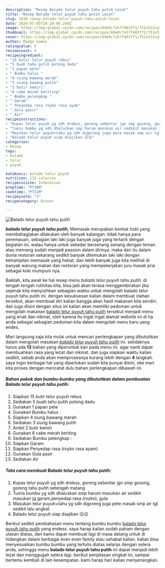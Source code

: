 ```yaml
---
description: "Resep Balado telur puyuh tahu putih Lezat"
title: "Resep Balado telur puyuh tahu putih Lezat"
slug: 1830-resep-balado-telur-puyuh-tahu-putih-lezat
date: 2020-07-05T10:20:06.249Z
image: https://img-global.cpcdn.com/recipes/69e0c7a57f483ff1/751x532cq70/balado-telur-puyuh-tahu-putih-foto-resep-utama.jpg
thumbnail: https://img-global.cpcdn.com/recipes/69e0c7a57f483ff1/751x532cq70/balado-telur-puyuh-tahu-putih-foto-resep-utama.jpg
cover: https://img-global.cpcdn.com/recipes/69e0c7a57f483ff1/751x532cq70/balado-telur-puyuh-tahu-putih-foto-resep-utama.jpg
author: Madge Gomez
ratingvalue: 5
reviewcount: 4
recipeingredient:
- "15 butir telur puyuh rebus"
- "5 buah tahu putih potong dadu"
- "1 papan pete"
- " Bumbu halus "
- "4 siung bawang merah"
- "3 siung bawang putih"
- "2 butir kemiri"
- "6 cabe merah keriting"
- " Bumbu pelengkap "
- " Garam"
- " Penyedap rasa royko rasa ayam"
- " Gula pasir"
- " Air"
recipeinstructions:
- "Kupas telur puyuh yg sdh drebus, goreng sebentar jgn smp gosong, goreng tahu putih setengah matang"
- "Tumis bumbu yg sdh dhaluskan smp harum masukan air sedikit masukan jg garam,penyedap rasa (royko), gula"
- "Masukan telur puyuh+tahu yg sdh digoreng juga pete masak smp air tgl sedikit lalu angkat."
- "Balado telur puyuh siap dsajikan 😉😉"
categories:
- Resep
tags:
- balado
- telur
- puyuh

katakunci: balado telur puyuh 
nutrition: 215 calories
recipecuisine: Indonesian
preptime: "PT30M"
cooktime: "PT31M"
recipeyield: "3"
recipecategory: Dinner

---
```



![Balado telur puyuh tahu putih](https://img-global.cpcdn.com/recipes/69e0c7a57f483ff1/751x532cq70/balado-telur-puyuh-tahu-putih-foto-resep-utama.jpg)

<b><i>balado telur puyuh tahu putih</i></b>, Memasak merupakan bentuk hobi yang membahagiakan dilakukan oleh banyak kalangan. tidak hanya para perempuan, sebagian laki laki juga banyak juga yang tertarik dengan kegiatan ini. walau hanya untuk sekedar bersenang senang dengan teman atau memang sudah menjadi passion dalam dirinya. maka dari itu dalam dunia restoran sekarang sedikit banyak ditemukan laki laki dengan ketrampilan memasak yang hebat, dan lebih banyak juga kita melihat di banyak warung makan dan restoran yang mempekerjakan juru masak pria sebagai koki mumpuni nya.

Baiklah, kita awali ke hal resep menu <i>balado telur puyuh tahu putih</i>. di tengah tengah rutinitas kita, bisa jadi akan terasa menggembirakan jika sejenak kita menyisihkan sebagian waktu untuk mengolah balado telur puyuh tahu putih ini. dengan kesuksesan kalian dalam membuat olahan tersebut, akan membuat diri kalian bangga akan hasil makanan kita sendiri. dan juga disini dengan situs ini kalian akan memiliki pedoman untuk mengolah makanan <u>balado telur puyuh tahu putih</u> tersebut menjadi menu yang enak dan nikmat, oleh karena itu ingat ingat alamat website ini di hp anda sebagai sebagian pedoman kita dalam mengolah menu baru yang endes.




Mari langsung saja kita mulai untuk mencari perlengkapan yang dibutuhkan dalam mengolah masakan <u><i>balado telur puyuh tahu putih</i></u> ini. setidaknya harus ada <b>13</b> bahan yang diperuntuk kan pada menu ini. agar nanti dapat membuahkan rasa yang lezat dan nikmat. dan juga siapkan waktu kalian sedikit, sebab anda akan memprosesnya kurang lebih dengan <b>4</b> langkah. saya ingin berbagai hal yang diperlukan sudah kita punyai disini, oke mari kita proses dengan mencatat dulu bahan perlengkapan dibawah ini.

<!--inarticleads1-->

##### Bahan pokok dan bumbu-bumbu yang dibutuhkan dalam pembuatan Balado telur puyuh tahu putih:

1. Siapkan 15 butir telur puyuh rebus
1. Sediakan 5 buah tahu putih potong dadu
1. Gunakan 1 papan pete
1. Gunakan  Bumbu halus :
1. Siapkan 4 siung bawang merah
1. Sediakan 3 siung bawang putih
1. Ambil 2 butir kemiri
1. Gunakan 6 cabe merah keriting
1. Sediakan  Bumbu pelengkap :
1. Siapkan  Garam
1. Siapkan  Penyedap rasa (royko rasa ayam)
1. Gunakan  Gula pasir
1. Sediakan  Air




<!--inarticleads2-->

##### Tata cara membuat Balado telur puyuh tahu putih:

1. Kupas telur puyuh yg sdh drebus, goreng sebentar jgn smp gosong, goreng tahu putih setengah matang
1. Tumis bumbu yg sdh dhaluskan smp harum masukan air sedikit masukan jg garam,penyedap rasa (royko), gula
1. Masukan telur puyuh+tahu yg sdh digoreng juga pete masak smp air tgl sedikit lalu angkat.
1. Balado telur puyuh siap dsajikan 😉😉




Berikut sedikit pembahasan menu tentang bumbu bumbu <u>balado telur puyuh tahu putih</u> yang endess. saya harap kalian sudah paham dengan ulasan diatas, dan kamu dapat membuat lagi di masa datang untuk di hidangkan dalam berbagai even even family atau sahabat kalian. kalian bisa menyesuaikan bumbu bumbu yang tertulis diatas selaras dengan selera anda, sehingga menu <b>balado telur puyuh tahu putih</b> ini dapat menjadi lebih lezat dan menggugah selera lagi. berikut penjelasan singkat ini, sampai bertemu kembali di lain kesempatan. kami harap hari kalian menyenangkan.
